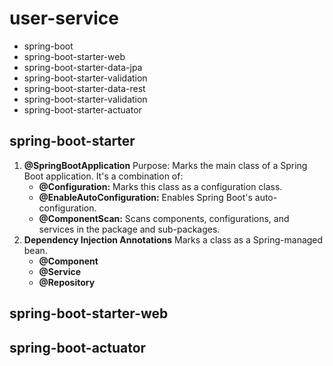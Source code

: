 # user-service
- spring-boot
- spring-boot-starter-web
- spring-boot-starter-data-jpa
- spring-boot-starter-validation
- spring-boot-starter-data-rest
- spring-boot-starter-validation
- spring-boot-starter-actuator

## spring-boot-starter
1. **@SpringBootApplication**
   Purpose: Marks the main class of a Spring Boot application. It's a combination of:
   + __@Configuration:__  Marks this class as a configuration class.
   + __@EnableAutoConfiguration:__ Enables Spring Boot's auto-configuration.
   + __@ComponentScan:__ Scans components, configurations, and services in the package and sub-packages.
2. **Dependency Injection Annotations**
   Marks a class as a Spring-managed bean.
   * __@Component__
   * __@Service__
   * __@Repository__

## spring-boot-starter-web

## spring-boot-actuator